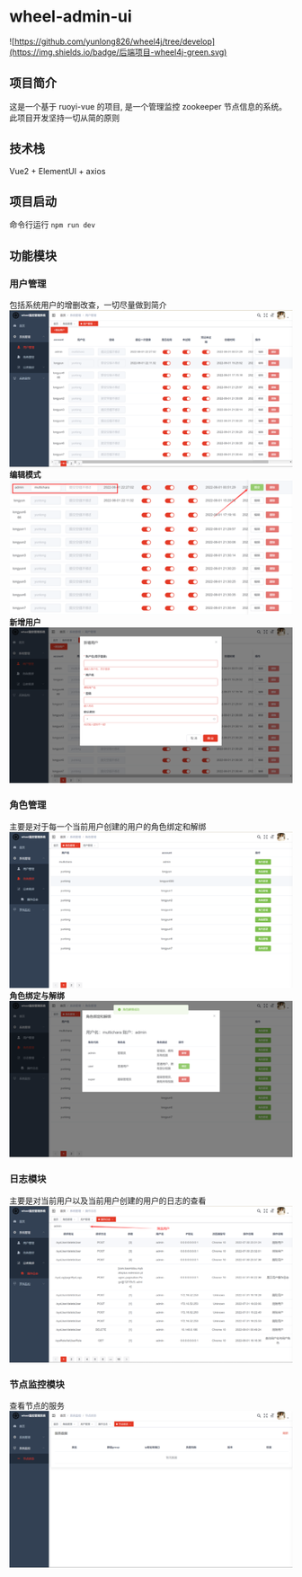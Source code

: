 # wheel-admin-ui
![https://github.com/yunlong826/wheel4j/tree/develop](https://img.shields.io/badge/后端项目-wheel4j-green.svg)

## 项目简介
这是一个基于 ruoyi-vue 的项目, 是一个管理监控 zookeeper 节点信息的系统。
此项目开发坚持一切从简的原则

## 技术栈
Vue2 + ElementUI + axios

## 项目启动
命令行运行
`npm run dev`

## 功能模块
### 用户管理
包括系统用户的增删改查，一切尽量做到简介
![img.png](img.png)
**编辑模式**
![img_1.png](img_1.png)
**新增用户**
![img_2.png](img_2.png)

### 角色管理
主要是对于每一个当前用户创建的用户的角色绑定和解绑
![img_3.png](img_3.png)
**角色绑定与解绑**
![img_4.png](img_4.png)

### 日志模块
主要是对当前用户以及当前用户创建的用户的日志的查看
![img_5.png](img_5.png)

### 节点监控模块
查看节点的服务
![img_6.png](img_6.png)
